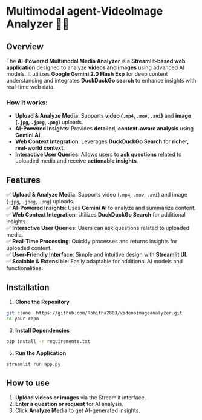 # Multimodal agent-VideoImage Analyzer 🎥📸

## Overview
The **AI-Powered Multimodal Media Analyzer** is a **Streamlit-based web application** designed to analyze **videos and images** using advanced AI models. It utilizes **Google Gemini 2.0 Flash Exp** for deep content understanding and integrates **DuckDuckGo search** to enhance insights with real-time web data.

### How it works:
- **Upload & Analyze Media**: Supports **video (`.mp4`, `.mov`, `.avi`)** and **image (`.jpg`, `.jpeg`, `.png`)** uploads.
- **AI-Powered Insights**: Provides **detailed, context-aware analysis** using **Gemini AI**.
- **Web Context Integration**: Leverages **DuckDuckGo Search** for **richer, real-world context**.
- **Interactive User Queries**: Allows users to **ask questions** related to uploaded media and receive **actionable insights**.

## Features
✅ **Upload & Analyze Media**: Supports video (`.mp4`, `.mov`, `.avi`) and image (`.jpg`, `.jpeg`, `.png`) uploads.  
✅ **AI-Powered Insights**: Uses **Gemini AI** to analyze and summarize content.  
✅ **Web Context Integration**: Utilizes **DuckDuckGo Search** for additional insights.  
✅ **Interactive User Queries**: Users can ask questions related to uploaded media.  
✅ **Real-Time Processing**: Quickly processes and returns insights for uploaded content.  
✅ **User-Friendly Interface**: Simple and intuitive design with **Streamlit UI**.  
✅ **Scalable & Extensible**: Easily adaptable for additional AI models and functionalities.  

## Installation

1. **Clone the Repository**
```bash
git clone  https://github.com/Rohitha2803/videooimageanalyzer.git
cd your-repo
```


3. **Install Dependencies**
```bash
pip install -r requirements.txt
```

5. **Run the Application**
```bash
streamlit run app.py
```

## How to use
1. **Upload videos or images** via the Streamlit interface.  
2. **Enter a question or request** for AI analysis.  
3. Click **Analyze Media** to get AI-generated insights.  



